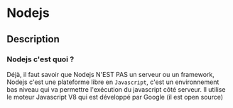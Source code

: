 # Nodejs

## Description

### Nodejs c'est quoi ?

Déjà, il faut savoir que Nodejs N'EST PAS un serveur ou un framework, Nodejs c'est une plateforme libre en `Javascript`, c'est un environnement bas niveau qui va permettre l'exécution du javascript côté serveur. Il utilise le moteur Javascript V8 qui est développé par Google (il est open source)